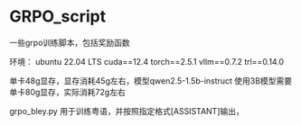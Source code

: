 # GRPO_script
一些grpo训练脚本，包括奖励函数

环境： ubuntu 22.04 LTS cuda==12.4 torch==2.5.1 vllm==0.7.2 trl==0.14.0

单卡48g显存，显存消耗45g左右，模型qwen2.5-1.5b-instruct 使用3B模型需要单卡80g显存，实际消耗72g左右

grpo_bley.py 用于训练粤语，并按照指定格式[ASSISTANT]输出，
